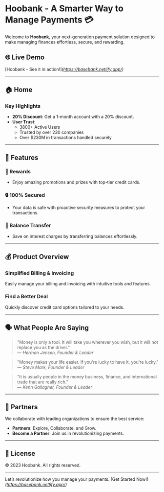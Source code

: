 # Hoobank - A Smarter Way to Manage Payments 💳

Welcome to **Hoobank**, your next-generation payment solution designed to make managing finances effortless, secure, and rewarding.  

## 🌐 Live Demo
[Hoobank - See it in action!]*(https://basebank.netlify.app/)*  

---

## 🏠 Home  
### Key Highlights  
- **20% Discount**: Get a 1-month account with a 20% discount.  
- **User Trust**:  
  - 3800+ Active Users  
  - Trusted by over 230 companies  
  - Over $230M in transactions handled securely  

---

## 🚀 Features  

### 🌟 Rewards  
- Enjoy amazing promotions and prizes with top-tier credit cards.  

### 🔒 100% Secured  
- Your data is safe with proactive security measures to protect your transactions.  

### 🔁 Balance Transfer  
- Save on interest charges by transferring balances effortlessly.  

---

## 💰 Product Overview  
### Simplified Billing & Invoicing  
Easily manage your billing and invoicing with intuitive tools and features.  

### **Find a Better Deal**  
Quickly discover credit card options tailored to your needs.  

---

## 🗣 What People Are Saying  

> "Money is only a tool. It will take you wherever you wish, but it will not replace you as the driver."  
— *Herman Jensen, Founder & Leader*  

> "Money makes your life easier. If you're lucky to have it, you're lucky."  
— *Steve Mark, Founder & Leader*  

> "It is usually people in the money business, finance, and international trade that are really rich."  
— *Kenn Gallagher, Founder & Leader*  

---

## 🤝 Partners  
We collaborate with leading organizations to ensure the best service:  
- **Partners**: Explore, Collaborate, and Grow.  
- **Become a Partner**: Join us in revolutionizing payments.  

---

## 📄 License  
© 2023 Hoobank. All rights reserved.  

--- 

Let’s revolutionize how you manage your payments. [Get Started Now!] *(https://basebank.netlify.app/)*
